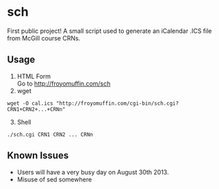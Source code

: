 sch
===

First public project! A small script used to generate an iCalendar .ICS file from McGill course CRNs.

Usage
-----

1. HTML Form  
Go to http://froyomuffin.com/sch
2. wget  
```
wget -O cal.ics "http://froyomuffin.com/cgi-bin/sch.cgi?CRN1+CRN2+...+CRNn"
```  
3. Shell  
```
./sch.cgi CRN1 CRN2 ... CRNn
```

Known Issues 
------------

- Users will have a very busy day on August 30th 2013.
- Misuse of sed somewhere
